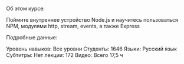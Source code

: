 Об этом курсе:

Поймите внутреннее устройство Node.js и научитесь пользоваться NPM, модулями http, stream, events, а также Express

Подробные данные:

Уровень навыков: Все уровни
Студенты: 1646
Языки: Русский язык
Субтитры: Нет
лекции: 172
Видео: Всего 17,5 ч